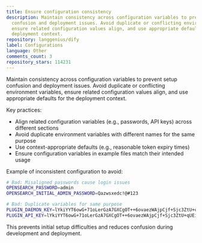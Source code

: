 ```yaml
---
title: Ensure configuration consistency
description: Maintain consistency across configuration variables to prevent setup
  confusion and deployment issues. Avoid duplicate or conflicting environment variables,
  ensure related configuration values align, and use appropriate defaults for the
  deployment context.
repository: langgenius/dify
label: Configurations
language: Other
comments_count: 3
repository_stars: 114231
---
```


Maintain consistency across configuration variables to prevent setup confusion and deployment issues. Avoid duplicate or conflicting environment variables, ensure related configuration values align, and use appropriate defaults for the deployment context.

Key practices:
- Align related configuration variables (e.g., passwords, API keys) across different sections
- Avoid duplicate environment variables with different names for the same purpose
- Use context-appropriate defaults (e.g., reasonable token expiry times)
- Ensure configuration variables in example files match their intended usage

Example of inconsistent configuration to avoid:
```bash
# Bad: Misaligned passwords cause login issues
OPENSEARCH_PASSWORD=admin
OPENSEARCH_INITIAL_ADMIN_PASSWORD=Qazwsxedc!@#123

# Bad: Duplicate variables for same purpose
PLUGIN_DAEMON_KEY=lYkiYYT6owG+71oLerGzA7GXCgOT++6ovaezWAjpCjf+Sjc3ZtU+qUEi
PLUGIN_API_KEY=lYkiYYT6owG+71oLerGzA7GXCgOT++6ovaezWAjpCjf+Sjc3ZtU+qUEi
```

This prevents initial setup difficulties and reduces confusion during development and deployment.
